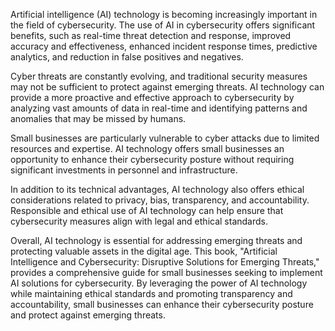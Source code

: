 
Artificial intelligence (AI) technology is becoming increasingly important in the field of cybersecurity. The use of AI in cybersecurity offers significant benefits, such as real-time threat detection and response, improved accuracy and effectiveness, enhanced incident response times, predictive analytics, and reduction in false positives and negatives.

Cyber threats are constantly evolving, and traditional security measures may not be sufficient to protect against emerging threats. AI technology can provide a more proactive and effective approach to cybersecurity by analyzing vast amounts of data in real-time and identifying patterns and anomalies that may be missed by humans.

Small businesses are particularly vulnerable to cyber attacks due to limited resources and expertise. AI technology offers small businesses an opportunity to enhance their cybersecurity posture without requiring significant investments in personnel and infrastructure.

In addition to its technical advantages, AI technology also offers ethical considerations related to privacy, bias, transparency, and accountability. Responsible and ethical use of AI technology can help ensure that cybersecurity measures align with legal and ethical standards.

Overall, AI technology is essential for addressing emerging threats and protecting valuable assets in the digital age. This book, "Artificial Intelligence and Cybersecurity: Disruptive Solutions for Emerging Threats," provides a comprehensive guide for small businesses seeking to implement AI solutions for cybersecurity. By leveraging the power of AI technology while maintaining ethical standards and promoting transparency and accountability, small businesses can enhance their cybersecurity posture and protect against emerging threats.
